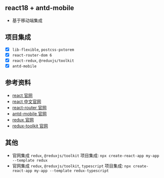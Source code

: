 ## react18 + antd-mobile

- 基于移动端集成

## 项目集成

- [x] `lib-flexible`, `postcss-pxtorem`
- [x] `react-router-dom 6`
- [x] `react-redux`, `@reduxjs/toolkit`
- [x] `antd-mobile`

## 参考资料

- [react 官网](https://reactjs.org/)
- [react 中文官网](https://zh-hans.reactjs.org/)
- [react-router 官网](https://reactrouter.com/)
- [antd-mobile 官网](https://mobile.ant.design/index-cn)
- [redux 官网](https://redux.js.org/)
- [redux-toolkit 官网](https://redux-toolkit.js.org/)

## 其他

- 官网集成 `redux`, `@reduxjs/toolkit` 项目集成: `npx create-react-app my-app --template redux`
- 官网集成 `redux`, `@reduxjs/toolkit`, `typescript` 项目集成: `npx create-react-app my-app --template redux-typescript `
